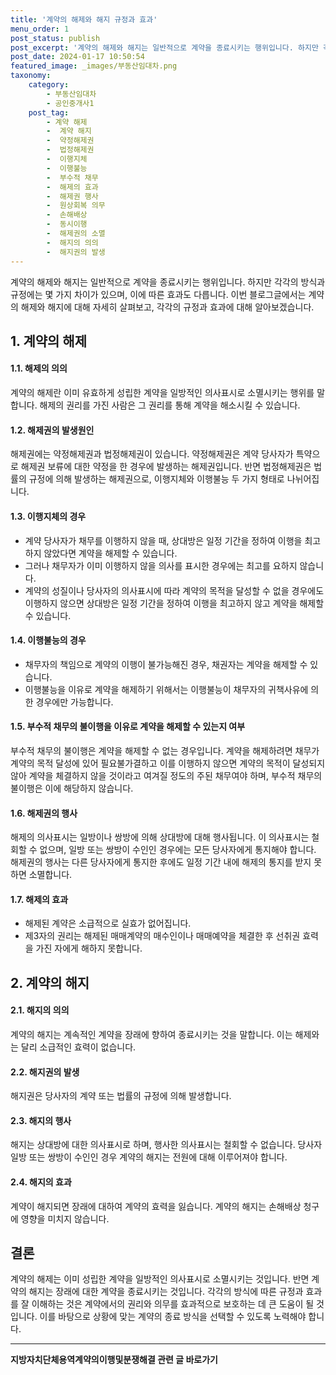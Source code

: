 ```yaml
---
title: '계약의 해제와 해지 규정과 효과'
menu_order: 1
post_status: publish
post_excerpt: '계약의 해제와 해지는 일반적으로 계약을 종료시키는 행위입니다. 하지만 각각의 방식과 규정에는 몇 가지 차이가 있으며, 이에 따른 효과도 다릅니다. 이번 블로그글에서는 계약의 해제와 해지에 대해 자세히 살펴보고, 각각의 규정과 효과에 대해 알아보겠습니다.'
post_date: 2024-01-17 10:50:54
featured_image: _images/부동산임대차.png
taxonomy:
    category:
        - 부동산임대차
        - 공인중개사1
    post_tag:
        - 계약 해제
        -  계약 해지
        -  약정해제권
        -  법정해제권
        -  이행지체
        -  이행불능
        -  부수적 채무
        -  해제의 효과
        -  해제권 행사
        -  원상회복 의무
        -  손해배상
        -  동시이행
        -  해제권의 소멸
        -  해지의 의의
        -  해지권의 발생
---
```



계약의 해제와 해지는 일반적으로 계약을 종료시키는 행위입니다. 하지만 각각의 방식과 규정에는 몇 가지 차이가 있으며, 이에 따른 효과도 다릅니다. 이번 블로그글에서는 계약의 해제와 해지에 대해 자세히 살펴보고, 각각의 규정과 효과에 대해 알아보겠습니다.

## 1. 계약의 해제

#### 1.1. 해제의 의의

계약의 해제란 이미 유효하게 성립한 계약을 일방적인 의사표시로 소멸시키는 행위를 말합니다. 해제의 권리를 가진 사람은 그 권리를 통해 계약을 해소시킬 수 있습니다.

#### 1.2. 해제권의 발생원인

해제권에는 약정해제권과 법정해제권이 있습니다. 약정해제권은 계약 당사자가 특약으로 해제권 보류에 대한 약정을 한 경우에 발생하는 해제권입니다. 반면 법정해제권은 법률의 규정에 의해 발생하는 해제권으로, 이행지체와 이행불능 두 가지 형태로 나뉘어집니다.

#### 1.3. 이행지체의 경우

- 계약 당사자가 채무를 이행하지 않을 때, 상대방은 일정 기간을 정하여 이행을 최고하지 않았다면 계약을 해제할 수 있습니다.
- 그러나 채무자가 이미 이행하지 않을 의사를 표시한 경우에는 최고를 요하지 않습니다.
- 계약의 성질이나 당사자의 의사표시에 따라 계약의 목적을 달성할 수 없을 경우에도 이행하지 않으면 상대방은 일정 기간을 정하여 이행을 최고하지 않고 계약을 해제할 수 있습니다.

#### 1.4. 이행불능의 경우

- 채무자의 책임으로 계약의 이행이 불가능해진 경우, 채권자는 계약을 해제할 수 있습니다.
- 이행불능을 이유로 계약을 해제하기 위해서는 이행불능이 채무자의 귀책사유에 의한 경우에만 가능합니다.

#### 1.5. 부수적 채무의 불이행을 이유로 계약을 해제할 수 있는지 여부

부수적 채무의 불이행은 계약을 해제할 수 없는 경우입니다. 계약을 해제하려면 채무가 계약의 목적 달성에 있어 필요불가결하고 이를 이행하지 않으면 계약의 목적이 달성되지 않아 계약을 체결하지 않을 것이라고 여겨질 정도의 주된 채무여야 하며, 부수적 채무의 불이행은 이에 해당하지 않습니다.

#### 1.6. 해제권의 행사

해제의 의사표시는 일방이나 쌍방에 의해 상대방에 대해 행사됩니다. 이 의사표시는 철회할 수 없으며, 일방 또는 쌍방이 수인인 경우에는 모든 당사자에게 통지해야 합니다. 해제권의 행사는 다른 당사자에게 통지한 후에도 일정 기간 내에 해제의 통지를 받지 못하면 소멸합니다.

#### 1.7. 해제의 효과

- 해제된 계약은 소급적으로 실효가 없어집니다.
- 제3자의 권리는 해제된 매매계약의 매수인이나 매매예약을 체결한 후 선취권 효력을 가진 자에게 해하지 못합니다.

## 2. 계약의 해지

#### 2.1. 해지의 의의

계약의 해지는 계속적인 계약을 장래에 향하여 종료시키는 것을 말합니다. 이는 해제와는 달리 소급적인 효력이 없습니다.

#### 2.2. 해지권의 발생

해지권은 당사자의 계약 또는 법률의 규정에 의해 발생합니다.

#### 2.3. 해지의 행사

해지는 상대방에 대한 의사표시로 하며, 행사한 의사표시는 철회할 수 없습니다. 당사자 일방 또는 쌍방이 수인인 경우 계약의 해지는 전원에 대해 이루어져야 합니다.

#### 2.4. 해지의 효과

계약이 해지되면 장래에 대하여 계약의 효력을 잃습니다. 계약의 해지는 손해배상 청구에 영향을 미치지 않습니다.

## 결론

계약의 해제는 이미 성립한 계약을 일방적인 의사표시로 소멸시키는 것입니다. 반면 계약의 해지는 장래에 대한 계약을 종료시키는 것입니다. 각각의 방식에 따른 규정과 효과를 잘 이해하는 것은 계약에서의 권리와 의무를 효과적으로 보호하는 데 큰 도움이 될 것입니다. 이를 바탕으로 상황에 맞는 계약의 종료 방식을 선택할 수 있도록 노력해야 합니다.
<!-- wp:separator -->
<hr class="wp-block-separator has-alpha-channel-opacity"/>
<!-- /wp:separator -->

<!-- wp:group {"backgroundColor":"base","layout":{"type":"constrained"}} -->
<div class="wp-block-group has-base-background-color has-background"><!-- wp:paragraph {"align":"center","fontSize":"medium"} -->
<p class="has-text-align-center has-large-font-size"><strong>지방자치단체용역계약의이행및분쟁해결 관련 글 바로가기</strong></p>
<!-- /wp:paragraph -->


<!-- wp:latest-posts
{"categories":[{"id":7295,"count":19,"description":"","link":"https://uknowlaw.com/category/%ec%a7%80%eb%b0%a9%ec%9e%90%ec%b9%98%eb%8b%a8%ec%b2%b4%ec%9a%a9%ec%97%ad%ea%b3%84%ec%95%bd%ec%9d%98%ec%9d%b4%ed%96%89%eb%b0%8f%eb%b6%84%ec%9f%81%ed%95%b4%ea%b2%b0/","name":"지방자치단체용역계약의이행및분쟁해결","slug":"지방자치단체용역계약의이행및분쟁해결","taxonomy":"category","parent":0,"meta":[],"_links":{"self":[{"href":"https://uknowlaw.com/wp-json/wp/v2/categories/7295"}],"collection":[{"href":"https://uknowlaw.com/wp-json/wp/v2/categories"}],"about":[{"href":"https://uknowlaw.com/wp-json/wp/v2/taxonomies/category"}],"wp:post_type":[{"href":"https://uknowlaw.com/wp-json/wp/v2/posts?categories=7295"}],"curies":[{"name":"wp","href":"https://api.w.org/{rel}","templated":true}]}}],"postsToShow":100,"excerptLength":28,"postLayout":"grid","columns":2,"featuredImageAlign":"left","featuredImageSizeSlug":"large","fontSize":"small"} /--></div>
<!-- /wp:group -->